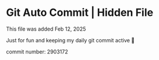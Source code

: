 # Git Auto Commit | Hidden File

This file was added Feb 12, 2025

Just for fun and keeping my daily git commit active 🤪

commit number: 2903172
